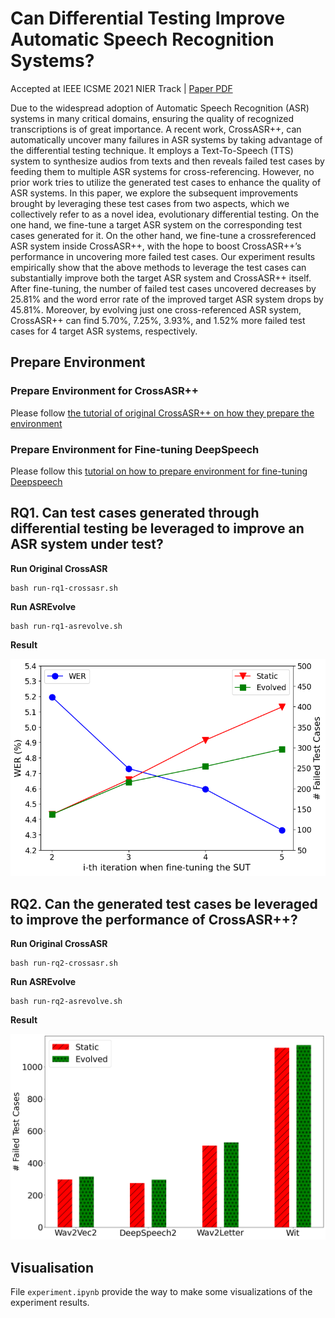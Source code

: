 # Can Differential Testing Improve Automatic Speech Recognition Systems?

Accepted at IEEE ICSME 2021 NIER Track | [Paper PDF](https://mhilmiasyrofi.github.io/papers/ASREvolve.pdf) 
 
Due to the widespread adoption of Automatic Speech Recognition (ASR) systems in many critical domains, ensuring the quality of recognized transcriptions is of great importance. A recent work, CrossASR++, can automatically uncover many failures in ASR systems by taking advantage of the differential testing technique. It employs a Text-To-Speech (TTS) system to synthesize audios from texts and then reveals failed test cases by feeding them to multiple ASR systems for cross-referencing. However, no prior work tries to utilize the generated test cases to enhance the quality of ASR systems. In this paper, we explore the subsequent improvements brought by leveraging these test cases from two aspects, which we collectively refer to as a novel idea, evolutionary differential testing. On the one hand, we fine-tune a target ASR system on the corresponding test cases generated for it. On the other hand, we fine-tune a crossreferenced ASR system inside CrossASR++, with the hope to boost CrossASR++’s performance in uncovering more failed test cases. Our experiment results empirically show that the above methods to leverage the test cases can substantially improve both the target ASR system and CrossASR++ itself. After fine-tuning, the number of failed test cases uncovered decreases by 25.81% and the word error rate of the improved target ASR system drops by 45.81%. Moreover, by evolving just one cross-referenced ASR system, CrossASR++ can find 5.70%, 7.25%, 3.93%, and 1.52% more failed test cases for 4 target ASR systems, respectively.


## Prepare Environment

### Prepare Environment for CrossASR++

Please follow [the tutorial of original CrossASR++ on how they prepare the environment](https://github.com/soarsmu/CrossASRplus/tree/main/examples)

### Prepare Environment for Fine-tuning DeepSpeech

Please follow this [tutorial on how to prepare environment for fine-tuning Deepspeech](https://github.com/mhilmiasyrofi/FineTuneDeepSpeech)


## RQ1. Can test cases generated through differential testing be leveraged to improve an ASR system under test?

**Run Original CrossASR**

```
bash run-rq1-crossasr.sh
```


**Run ASREvolve**

```
bash run-rq1-asrevolve.sh
```

**Result** 

![RQ1. Improving System Under Test](https://github.com/soarsmu/ASREvolve/blob/master/images/rq1.png?raw=true)



## RQ2. Can the generated test cases be leveraged to improve the performance of CrossASR++?

**Run Original CrossASR**

```
bash run-rq2-crossasr.sh
```


**Run ASREvolve**

```
bash run-rq2-asrevolve.sh
```

**Result** 

![RQ2. Improving CrossASR++](https://github.com/soarsmu/ASREvolve/blob/master/images/rq2-summary.png?raw=true)


## Visualisation

File `experiment.ipynb` provide the way to make some visualizations of the experiment results.
